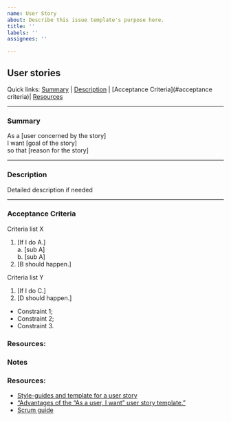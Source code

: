 ```yaml
---
name: User Story
about: Describe this issue template's purpose here.
title: ''
labels: ''
assignees: ''

---
```


## User stories

Quick links: [Summary](#summary) | [Description](#description) | [Acceptance Criteria](#acceptance criteria)| [Resources](#resources)

---

### Summary

As a [user concerned by the story]  
I want [goal of the story]  
so that [reason for the story]  

---

### Description

Detailed description if needed

---

### Acceptance Criteria
Criteria list X
1. [If I do A.]  
    a. [sub A]  
    b. [sub A]   
2. [B should happen.]

Criteria list Y
1. [If I do C.]
2. [D should happen.]


- Constraint 1;
- Constraint 2;
- Constraint 3.


### Resources:



### Notes



### Resources:

* [Style-guides and template for a user story](agile-user-story.md)
* [“Advantages of the “As a user, I want” user story template.”][1]
* [Scrum guide][4]


[1]: http://www.mountaingoatsoftware.com/blog/advantages-of-the-as-a-user-i-want-user-story-template
[2]: http://daringfireball.net/projects/markdown/basics
[3]: http://scrumguides.org/scrum-guide.html#team-dev
[4]: http://scrumguides.org/scrum-guide.html
